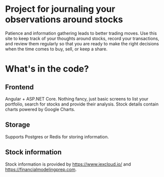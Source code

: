 # Project for journaling your observations around stocks

Patience and information gathering leads to better trading moves. Use this site to keep track of your thoughts around stocks, record your transactions, and review them regularly so that you are ready to make the right decisions when the time comes to buy, sell, or keep a share.

# What's in the code?

## Frontend

Angular + ASP.NET Core. Nothing fancy, just basic screens to list your portfolio, search for stocks and provide their analysis.
Stock details contain charts powered by Google Charts.

## Storage

Supports Postgres or Redis for storing information.

## Stock information

Stock information is provided by https://www.iexcloud.io/ and https://financialmodelingprep.com.
